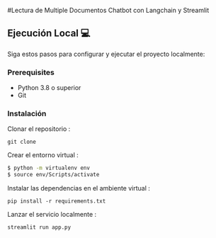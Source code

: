 #Lectura de Multiple Documentos Chatbot con Langchain y Streamlit













## Ejecución Local 💻

Siga estos pasos para configurar y ejecutar el proyecto localmente:

### Prerequisites
- Python 3.8 o superior
- Git

### Instalación
Clonar el repositorio :

`git clone `


Crear el entorno virtual :
```bash
$ python -m virtualenv env
$ source env/Scripts/activate
```

Instalar las dependencias en el ambiente virtual :

`pip install -r requirements.txt`


Lanzar el servicio localmente :

`streamlit run app.py`
